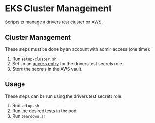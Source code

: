 # EKS Cluster Management

Scripts to manage a drivers test cluster on AWS.

## Cluster Management

These steps must be done by an account with admin access (one time):

1. Run `setup-cluster.sh`
2. Set up an [access entry](https://docs.aws.amazon.com/eks/latest/userguide/access-entries.html) for the
   drivers test secrets role.
3. Store the secrets in the AWS vault.

## Usage

These steps can be run using the drivers test secrets role:

1. Run `setup.sh`
2. Run the desired tests in the pod.
3. Run `teardown.sh`
